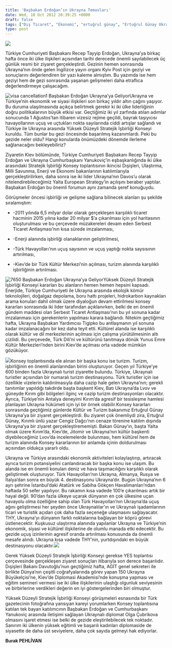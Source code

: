 ```yaml
---
title: 'Başbakan Erdoğan’ın Ukrayna Temasları'
date: Wed, 10 Oct 2012 20:39:25 +0000
draft: false
tags: ["Dış Ticaret", "Ekonomi", "ertuğrul günay", "Ertuğrul Günay Ukrayna Gezisi", "Politika", "Recep Tayyip Erdoğan Ukrayna ziyareti", "THY Ukrayna", "Ukrayna", "Ukrayna Dış İlişkileri", "Uluslarası İlişkiler", "Viktor Yanukoviç", "YES"]
type: post
---
```


![](https://burakpehlivan.org/tuid_images/erdogan-prime-minister-visit-ukraine.jpg)

Türkiye Cumhuriyeti Başbakanı Recep Tayyip Erdoğan, Ukrayna’ya birkaç hafta önce iki ülke ilişkileri açısından tarihi derecede önemli sayılabilecek üç günlük resmi bir ziyaret gerçekleştirdi. Gezinin hemen sonrasında Ukrayna’nın önde gelen İngilizce yayın organı Kyiv Post için geziyi ve sonuçlarını değerlendiren bir yazı kaleme almıştım. Bu yazımda ise hem geziyi hem de gezi sonrasında yaşanan gelişmeleri daha etraflıca değerlendirmeye çalışacağım.

![visa cancellation1 Başbakan Erdoğan Ukrayna’ya Geliyor](https://lh5.googleusercontent.com/--mpfcXVwJok/UEUd1FjKNDI/AAAAAAAAAxc/wq289Wub7f4/s344/visa-cancellation1.png)Ukrayna ve Türkiye’nin ekonomik ve siyasi ilişkileri son birkaç yıldır altın çağını yaşıyor. Bu duruma ulaşılmasında açıkça belirtmek gerekir ki iki ülke liderliğinin doğru politikalarının büyük etkisi var. Geçtiğimiz iki yıl zarfında atılan adımlar sonucunda 1 Ağustos’tan itibaren vizesiz rejime geçildi, bayrak taşıyıcısı havayollarının uçuş ve uçtukları nokta sayılarında ciddi artışlar sağlandı ve Türkiye ile Ukrayna arasında Yüksek Düzeyli Stratejik İşbirliği Konseyi kuruldu. Tüm bunlar bu gezi öncesinde başarılmış kazanımlardı. Peki bu gezide neler oldu? Hangi konularda önümüzdeki dönemde ilerleme sağlanacağını bekleyebiliriz?

Ziyaretin Kiev bölümünde, Türkiye Cumhuriyeti Başbakanı Recep Tayyip Erdoğan ve Ukrayna Cumhurbaşkanı Yanukoviç’in eşbaşkanlığında iki ülke arasındaki Stratejik İşbirliği Konsey toplantısının ikincisi Dışişleri, Ulaştırma, Milli Savunma, Enerji ve Ekonomi bakanlarının katılımlarıyla gerçekleştirilirken, daha sonra ise iki lider Ukrayna’nın Davos’u olarak nitelendirebileceğimiz Yalta European Strategy’in açılışını beraber yaptılar. Başbakan Erdoğan bu önemli forumun aynı zamanda şeref konuğuydu.

Görüşmeler öncesi işbirliği ve gelişme sağlana bilinecek alanları şu şekilde sıralamıştım:



*   \-2011 yılında 6,5 milyar dolar olarak gerçekleşen karşılıklı ticaret hacminin 2015 yılına kadar 20 milyar $’a çıkarılması için yol haritasının oluşturulması ve bu çerçevede müzakereleri devam eden Serbest Ticaret Antlaşması’nın kısa sürede imzalanması,

*   \-Enerji alanında işbirliği olanaklarının geliştirilmesi,

*   \-Türk Havayolları’nın uçuş sayısının ve uçuş yaptığı nokta saysısının artırılması,

*   \-Kiev’de bir Türk Kültür Merkezi’nin açılması, turizm alanında karşılıklı işbirliğinin artırılması.




![7650 Başbakan Erdoğan Ukrayna’ya Geliyor](https://lh4.googleusercontent.com/-nOypAlLg3CU/UEUdzcOJFYI/AAAAAAAAAw4/TCE8Dsf2oTE/s628/7650.jpg)Yüksek Düzeyli Stratejik İşbirliği Konseyi kararları bu alanların hemen hemen hepsini kapsadı. Enerjide, Türkiye Cumhuriyeti ile Ukrayna arasında ekolojik kömür teknolojileri, doğalgaz depolama, boru hattı projeleri, hidrokarbon kaynakları arama konuları dahil olmak üzere diyaloğun devam ettirilmesi konsey kararları sonrasında iki lider tarafından açıklanırken, belki de en önemli gündem maddesi olan Serbest Ticaret Antlaşması’nın bu yıl sonuna kadar imzalanması için gerekenlerin yapılması karara bağlandı. Nitekim geçtiğimiz hafta, Ukrayna Başbakan Yardımcısı Tigipko bu antlaşmanın yıl sonuna kadar imzalanacağını bir kez daha teyit etti. Kültürel alanda ise karşılıklı olarak kültür ve dil merkezlerinin açılması için çalışma yürütülmesinin altı çizilidi. Bu çerçevede, Türk Dili’ni ve kültürünü tanıtmaya dönük Yunus Emre Kültür Merkezleri’nden birini Kiev’de açılması orta vadede mümkün gözüküyor.

![](http://img.haberler.com/haber/162/kultur-bakani-gunay-ukrayna-da-temaslarda-3995162_o.jpg)Konsey toplantısında ele alınan bir başka konu ise turizm. Turizm, işbirliğinin en önemli alanlarından birini oluşturuyor. Geçen yıl Türkiye’ye 600 binden fazla Ukraynalı turist ziyarette bulundu. Türkiye, Ukraynalı turistler açısından bir numaralı turizm destinasyonu. Türk turistler için ise özellikle vizelerin kaldırılmasıyla daha cazip hale gelen Ukrayna’nın; gerekli tanıtımlar yapıldığı takdirde başta başkent Kiev, Batı Ukrayna’da Lvov ve güneyde Kırım gibi bölgeleri ilginç ve cazip turizm destinasyonları olacaktır. Ayrıca, Türkiye’nin Antalya deneyimi Kırım’da agresif bir tesisleşme hamlesi planlayan Ukrayna hükümeti için iyi bir örnek olabilir.Konsey kararları sonrasında geçtiğimiz günlerde Kültür ve Turizm bakanımız Ertuğrul Günay Ukrayna’ya bir ziyaret gerçekleştirdi. Bu ziyaret çok önemliydi zira, Ertuğrul Günay, Kırımlı ünlü yazar Cengiz Dağcı’nın cenaze törenine katılım dışında Ukrayna’ya bir ziyaret gerçekleştirememişti. Bakan Günay’ın, başta Yalta olmak üzere Kırım’da, Kiev’de, Jitomir ve Ukrayna’nın kültür başkenti diyebileceğimiz Lvov’da incelemelerde bulunması, hem kültürel hem de turizm alanında Konsey kararlarının bir anlamda içinin doldurulması açısından oldukça yararlı oldu.

Ukrayna ve Türkiye arasındaki ekonomik aktiviteleri kolaylaştırıp, artıracak ayrıca turizm potansiyelini canlandıracak bir başka konu ise ulaşım. Bu alanda ise en önemli konuları deniz ve hava taşımacılığını karşılıklı olarak geliştirmek oluşturuyor. Türk Havayolları’nın Ukrayna, Almanya, Rusya ve İtalya’dan sonra en büyük 4. destinasyonu Ukrayna’dır. Bugün Ukrayna’nın 6 ayrı şehrine İstanbul’daki Atatürk ve Sabiha Gökçen Havalimanları’ndan haftada 50 sefer yapılıyor. Bu rakamın kısa vadede 100’e çıkarılması artık bir hayal değil. 90’dan fazla ülkeye uçarak dünyanın en çok ülkesine uçan havayolu olma özelliğine sahip olan Türk Havayolları’nın Ukrayna’da uçuş ağını geliştirmesi her şeyden önce Ukraynalılar’ın ve Ukraynalı işadamlarının ticari ve turistik açıdan çok daha fazla seçeneğe ulaşmasını sağlayacatır. THY, Ukrayna’yı dünyanın farklı noktalarına bağlayan bir köprü görevi üstlenecektir. Kuşkusuz ulaştırma alanında yapılanlar Ukrayna ve Türkiye’nin ekonomik, siyasi ve kültürel ilişkilerine de olumlu manada etki edecektir. Bu gezide uçuş izinlerinin agresif oranda artırılması konusunda da önemli mesafe alındı. Ukrayna kısa vadede THY’nin, yurtdışındaki en büyük destinasyonu olacaktır.![](http://www.citylife.donetsk.ua/images/news/10164/1_big.jpg)

Gerek Yüksek Düzeyli Stratejik İşbirliği Konseyi gerekse YES toplantısı çerçevesinde gerçekleşen ziyaret sonuçları itibarıyla son derece başarılıdır. Dışişleri Bakanı Davutoğlu’nun geçtiğimiz hafta, AGİT genel sekreteri ile birlikte Dünya’nın çeşitli coğrafyalarında görev yapan 150 Ukrayna Büyükelçisi’ne, Kiev’de Diplomasi Akademisi’nde konuşma yapması ve eğitim semineri vermesi ise iki ülke ilişkilerinin ulaştığı olgunluk seviyesinin ve birbirlerine verdikleri değerin en iyi göstergelerinden biri olmuştur.

Yüksek Düzeyli Stratejik İşbirliği Konseyi görüşmeleri esnasında bir Türk gazetecinin fotoğrafına yansıyan kareyi yorumlarken Konsey toplantısına katılan tek bayan katılımcının Başbakan Erdoğan ve Cumhurbaşkanı Yanukoviç arasında iletişimi sağlayan Ukraynalı diplomat Olga Çubrikova olmasını işaret etmesi ise belki de gezide eleştirilebilecek tek noktadır. Sanırım iki ülkenin yüksek eğitimli ve başarılı kadınları diplomaside de siyasette de daha üst seviyelere, daha çok sayıda gelmeyi hak ediyorlar.

**Burak PEHLİVAN**